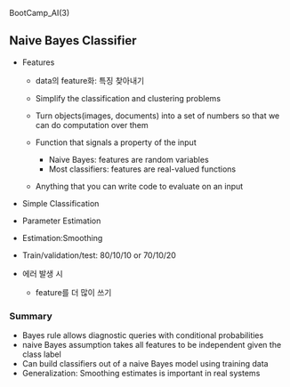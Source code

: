 BootCamp_AI(3)

## Naive Bayes Classifier

- Features

  - data의 feature화: 특징 찾아내기

  - Simplify the classification and clustering problems
  - Turn objects(images, documents) into a set of numbers so that we can do computation over them
  - Function that signals a property of the input
    - Naive Bayes: features are random variables
    - Most classifiers: features are real-valued functions
  - Anything that you can write code to evaluate on an input

- Simple Classification

- Parameter Estimation

- Estimation:Smoothing 

- Train/validation/test: 80/10/10 or 70/10/20

- 에러 발생 시

  - feature를 더 많이 쓰기





### Summary

- Bayes rule allows diagnostic queries with conditional probabilities
- naive Bayes assumption takes all features to be independent given the class label
- Can build classifiers out of a naive Bayes model using training data
- Generalization: Smoothing estimates is important in real systems







